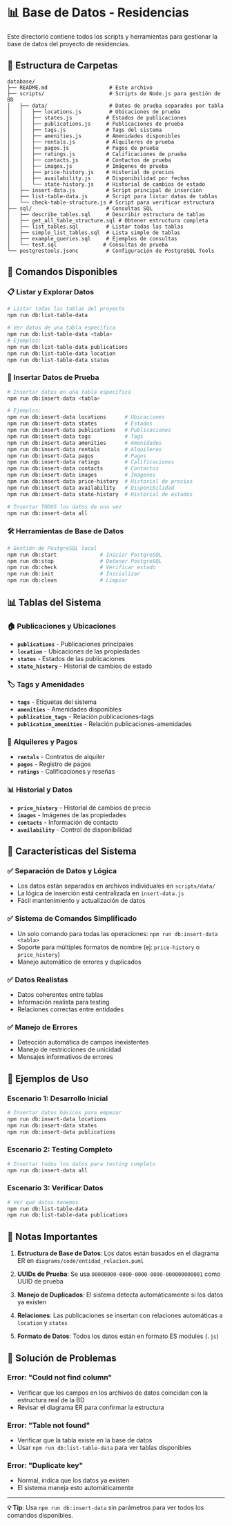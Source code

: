 # 📊 Base de Datos - Residencias

Este directorio contiene todos los scripts y herramientas para gestionar la base de datos del proyecto de residencias.

## 📁 Estructura de Carpetas

```
database/
├── README.md                    # Este archivo
├── scripts/                     # Scripts de Node.js para gestión de BD
│   ├── data/                    # Datos de prueba separados por tabla
│   │   ├── locations.js         # Ubicaciones de prueba
│   │   ├── states.js           # Estados de publicaciones
│   │   ├── publications.js     # Publicaciones de prueba
│   │   ├── tags.js             # Tags del sistema
│   │   ├── amenities.js        # Amenidades disponibles
│   │   ├── rentals.js          # Alquileres de prueba
│   │   ├── pagos.js            # Pagos de prueba
│   │   ├── ratings.js          # Calificaciones de prueba
│   │   ├── contacts.js         # Contactos de prueba
│   │   ├── images.js           # Imágenes de prueba
│   │   ├── price-history.js    # Historial de precios
│   │   ├── availability.js     # Disponibilidad por fechas
│   │   └── state-history.js    # Historial de cambios de estado
│   ├── insert-data.js          # Script principal de inserción
│   ├── list-table-data.js      # Script para listar datos de tablas
│   └── check-table-structure.js # Script para verificar estructura
├── sql/                        # Consultas SQL
│   ├── describe_tables.sql     # Describir estructura de tablas
│   ├── get_all_table_structure.sql # Obtener estructura completa
│   ├── list_tables.sql         # Listar todas las tablas
│   ├── simple_list_tables.sql  # Lista simple de tablas
│   ├── example_queries.sql     # Ejemplos de consultas
│   └── test.sql               # Consultas de prueba
└── postgrestools.jsonc         # Configuración de PostgreSQL Tools
```

## 🚀 Comandos Disponibles

### 📋 **Listar y Explorar Datos**

```bash
# Listar todas las tablas del proyecto
npm run db:list-table-data

# Ver datos de una tabla específica
npm run db:list-table-data <tabla>
# Ejemplos:
npm run db:list-table-data publications
npm run db:list-table-data location
npm run db:list-table-data states
```

### 📝 **Insertar Datos de Prueba**

```bash
# Insertar datos en una tabla específica
npm run db:insert-data <tabla>

# Ejemplos:
npm run db:insert-data locations      # Ubicaciones
npm run db:insert-data states         # Estados
npm run db:insert-data publications   # Publicaciones
npm run db:insert-data tags           # Tags
npm run db:insert-data amenities      # Amenidades
npm run db:insert-data rentals        # Alquileres
npm run db:insert-data pagos          # Pagos
npm run db:insert-data ratings        # Calificaciones
npm run db:insert-data contacts       # Contactos
npm run db:insert-data images         # Imágenes
npm run db:insert-data price-history  # Historial de precios
npm run db:insert-data availability   # Disponibilidad
npm run db:insert-data state-history  # Historial de estados

# Insertar TODOS los datos de una vez
npm run db:insert-data all
```

### 🛠️ **Herramientas de Base de Datos**

```bash
# Gestión de PostgreSQL local
npm run db:start              # Iniciar PostgreSQL
npm run db:stop               # Detener PostgreSQL
npm run db:check              # Verificar estado
npm run db:init               # Inicializar
npm run db:clean              # Limpiar
```

## 📊 **Tablas del Sistema**

### 🏠 **Publicaciones y Ubicaciones**
- **`publications`** - Publicaciones principales
- **`location`** - Ubicaciones de las propiedades
- **`states`** - Estados de las publicaciones
- **`state_history`** - Historial de cambios de estado

### 🏷️ **Tags y Amenidades**
- **`tags`** - Etiquetas del sistema
- **`amenities`** - Amenidades disponibles
- **`publication_tags`** - Relación publicaciones-tags
- **`publication_amenities`** - Relación publicaciones-amenidades

### 🏡 **Alquileres y Pagos**
- **`rentals`** - Contratos de alquiler
- **`pagos`** - Registro de pagos
- **`ratings`** - Calificaciones y reseñas

### 📊 **Historial y Datos**
- **`price_history`** - Historial de cambios de precio
- **`images`** - Imágenes de las propiedades
- **`contacts`** - Información de contacto
- **`availability`** - Control de disponibilidad

## 🔧 **Características del Sistema**

### ✅ **Separación de Datos y Lógica**
- Los datos están separados en archivos individuales en `scripts/data/`
- La lógica de inserción está centralizada en `insert-data.js`
- Fácil mantenimiento y actualización de datos

### ✅ **Sistema de Comandos Simplificado**
- Un solo comando para todas las operaciones: `npm run db:insert-data <tabla>`
- Soporte para múltiples formatos de nombre (ej: `price-history` o `price_history`)
- Manejo automático de errores y duplicados

### ✅ **Datos Realistas**
- Datos coherentes entre tablas
- Información realista para testing
- Relaciones correctas entre entidades

### ✅ **Manejo de Errores**
- Detección automática de campos inexistentes
- Manejo de restricciones de unicidad
- Mensajes informativos de errores

## 🎯 **Ejemplos de Uso**

### **Escenario 1: Desarrollo Inicial**
```bash
# Insertar datos básicos para empezar
npm run db:insert-data locations
npm run db:insert-data states
npm run db:insert-data publications
```

### **Escenario 2: Testing Completo**
```bash
# Insertar todos los datos para testing completo
npm run db:insert-data all
```

### **Escenario 3: Verificar Datos**
```bash
# Ver qué datos tenemos
npm run db:list-table-data
npm run db:list-table-data publications
```

## 📝 **Notas Importantes**

1. **Estructura de Base de Datos**: Los datos están basados en el diagrama ER en `diagrams/code/entidad_relacion.puml`

2. **UUIDs de Prueba**: Se usa `00000000-0000-0000-0000-000000000001` como UUID de prueba

3. **Manejo de Duplicados**: El sistema detecta automáticamente si los datos ya existen

4. **Relaciones**: Las publicaciones se insertan con relaciones automáticas a `location` y `states`

5. **Formato de Datos**: Todos los datos están en formato ES modules (`.js`)

## 🚨 **Solución de Problemas**

### **Error: "Could not find column"**
- Verificar que los campos en los archivos de datos coincidan con la estructura real de la BD
- Revisar el diagrama ER para confirmar la estructura

### **Error: "Table not found"**
- Verificar que la tabla existe en la base de datos
- Usar `npm run db:list-table-data` para ver tablas disponibles

### **Error: "Duplicate key"**
- Normal, indica que los datos ya existen
- El sistema maneja esto automáticamente

---

**💡 Tip**: Usa `npm run db:insert-data` sin parámetros para ver todos los comandos disponibles.
